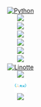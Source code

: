 <p align="center">

   <a href="https://python.org">
      <img width=30 alt="Python" src="https://upload.wikimedia.org/wikipedia/commons/thumb/c/c3/Python-logo-notext.svg/2000px-Python-logo-notext.svg.png"/>
   </a>

   <br/>
   
   <a href="https://github.com/4surix/atomion">
      <img width=320 src="https://github-readme-stats.vercel.app/api/pin/?username=4surix&repo=atomion&theme=slateorange" />
   </a>

   <!--
   <a href="https://github.com/4surix/atomion">
      <img width=320 src="https://cdn.discordapp.com/attachments/557310650569850881/791714498788327425/unknown.png" />
   </a>
   -->

   <br/>

   <a href="https://github.com/4surix/cliagramme">
      <img width=320 src="https://github-readme-stats.vercel.app/api/pin/?username=4surix&repo=cliagramme&theme=slateorange" />
   </a>

   <!--
   <a href="https://github.com/4surix/cliagramme">
      <img width=320 src="https://cdn.discordapp.com/attachments/557310650569850881/790599138801614868/unknown.png" />
   </a>
   -->
   
   <br/>

   <a href="https://github.com/4surix/pitwi">
      <img width=320 src="https://github-readme-stats.vercel.app/api/pin/?username=4surix&repo=pitwi&theme=slateorange" />
   </a>

   <!--
   <a href="https://github.com/4surix/pitwi">
      <img width=320 src="https://cdn.discordapp.com/attachments/557310650569850881/809587483939438622/ezgif.com-gif-maker.gif" />
   </a>
   -->
   
   <br/>

   <a href="https://github.com/4surix/PortalCursor">
      <img width=320 src="https://github-readme-stats.vercel.app/api/pin/?username=4surix&repo=PortalCursor&theme=slateorange" />
   </a>

   <!--
   <a href="https://github.com/4surix/PortalCursor">
      <img width=320 src="https://cdn.discordapp.com/attachments/557310650569850881/809578695584251904/JOLwDSki5O.gif" />
   </a>
   -->

   <br/>

   <a href="https://github.com/4surix/iapy">
      <img width=320 src="https://github-readme-stats.vercel.app/api/pin/?username=4surix&repo=iapy&theme=slateorange" />
   </a>

   <!--
   <a href="https://github.com/4surix/iapy"> 
      <img width=320 src="https://cdn.discordapp.com/attachments/557310650569850881/791713503324930098/unknown.png" />
   </a>
   -->
   
   <br/>

   <a href="https://github.com/4surix/probapy">
      <img width=320 src="https://github-readme-stats.vercel.app/api/pin/?username=4surix&repo=probapy&theme=slateorange" />
   </a>

   <!--
   <a href="https://github.com/4surix/probapy">
      <img width=320 src="https://cdn.discordapp.com/attachments/557310650569850881/790601785629999124/unknown.png" />
   </a>
   -->
  
   <br/>
   
   <a href="http://langagelinotte.free.fr/wordpress/">
      <img width=30 alt="Linotte" src="http://langagelinotte.free.fr/images/logo22.png"/>
   </a>
   
   <br/>

   <a href="https://github.com/4surix/dictionnaire_linotte">
      <img width=320 src="https://github-readme-stats.vercel.app/api/pin/?username=4surix&repo=dictionnaire_linotte&theme=slateorange" />
   </a>

   <br/>

   <a href="https://github.com/ArkScript-lang/Ark">
      <img width=30 alt="ArkScript" src="https://github.com/ArkScript-lang/Ark/blob/dev/images/ArkTransparent-by-mazz.png"/>
   </a>

   <br/>

   <a href="https://github.com/4surix/arkscord">
      <img width=320 src="https://github-readme-stats.vercel.app/api/pin/?username=4surix&repo=arkscord&theme=slateorange" />
   </a>

   <br/>

</p>
